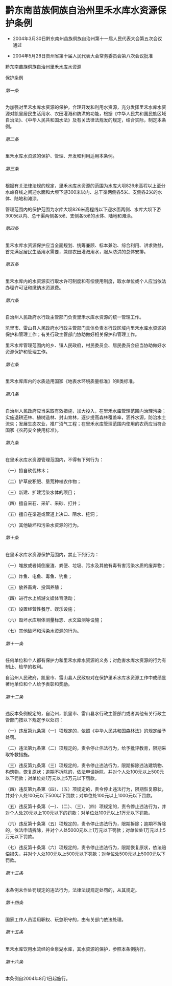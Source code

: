 # 黔东南苗族侗族自治州里禾水库水资源保护条例

- 2004年3月30日黔东南州苗族侗族自治州第十一届人民代表大会第五次会议通过

- 2004年5月28日贵州省第十届人民代表大会常务委员会第八次会议批准

<!-- INFO END -->

黔东南苗族侗族自治州里禾水库水资源

保护条例

###### 第一条

为加强对里禾水库水资源的保护，合理开发和利用水资源，充分发挥里禾水库水资源对凯里居民生活用水、农田灌溉和防洪的功能，根据《中华人民共和国民族区域自治法》、《中华人民共和国水法》及有关法律法规发的规定，结合实际，制定本条例。

###### 第二条

里禾水库水资源的保护、管理、开发和利用适用本条例。

###### 第三条

根据有关法律法规的规定，里禾水库水资源的范围为水库大坝826米高程以上至分水岭脊线之间迎水面和大坝下游300米以内、总干渠两侧各5米、支侧各2米的水体、陆地和滩涂。

管理范围内的保护范围为水库大坝826米高程线以下迎水面两侧、水库大坝下游300米以内、总干渠两侧各5米、支侧各5米的水体、陆地和滩涂。

###### 第四条

里禾水库水资源保护应当全面规划、统筹兼顾、标本兼治、综合利用、讲求效益，首先满足居民生活用水需要，兼顾农田灌溉用水，服从防洪的总体安排。

###### 第五条

里禾水库内的水资源实行取水许可制度和有偿使用制度，取水单位或个人应当依法办理许可证和缴纳水资源费。

###### 第六条

自治州人民政府水行政主管部门负责里禾水库水资源的统一管理工作。

凯里市、雷山县人民政府水行政主管部门具体负责本行政区域内里禾水库水资源的保护和管理工作；有关行政主管部门协助做好相关保护和管理工作。

里禾水库管理范围内的乡、镇人民政府，村民委员会、居民委员会应当协助做好水资源保护和管理工作。

###### 第七条

里禾水库库内的水质适用国家《地表水环境质量标准》的Ⅱ类标准。

###### 第八条

自治州人民政府应当采取有效措施，加大投入，在里禾水库管理范围内治理污染；实施退耕还林、植树造林、封山育林，逐步提高森林覆盖率，涵养水源，防治水土流失；发展生态农业，推广沼气工程；在里禾水库管理范围内使用的农药应当符合国家《农药安全使用标准》。

###### 第九条

在里禾水库水资源管理范围内，不得有下列行为：

（一）擅自砍伐林木；

（二）铲草皮积肥、垦荒种植农作物；

（三）新建、扩建污染水体的项目；

（四）擅自采石、采矿、采砂、打井；

（五）擅自在渠道或管道上决口、阻水、挖洞；

（六）其他破坏和污染水资源的行为。

###### 第十条

在里禾水库水资源保护范围内，禁止下列行为：

（一）堆放或者倾倒废渣、粪便、垃圾、污水及其他有毒有害污染水质的废弃物；

（二）炸鱼、电鱼、毒鱼、钓鱼；

（三）放养畜禽、投饵养殖；

（四）进行水上旅游文娱体育活动；

（五）设置经营性餐厅、娱乐设施；

（六）毁坏水库坝体测量标志、水文监测等设施；

（七）其他破坏和污染水资源的行为。

###### 第十一条

任何单位和个人都有保护力和里禾水库水资源的义务；对危害水库水资源的行为有制止、检举的权利。

自治州人民政府，凯里市、雷山县人民政府对在保护里禾水库水资源工作中成绩显著地单位和个人给予表彰和奖励。

###### 第十二条

违反本条例规定的，自治州，凯里市、雷山县水行政主管部门或者其他有关行政主管部门按以下规定予以处罚：

（一）违反第九条第（一）项规定的，依照《中华人民共和国森林法》的规定给予处罚。

（二）违法第九条第（二）项规定的，责令停止伟法行为，给予批评教育，限期采取补救措施。

（三）违反第九条第（三）项规定的，责令停止违法行为，限期拆除违法建筑物、构筑物，恢复原状；逾期不拆除的，依法申请拆除，并对个人处100元以上500元以下罚款；对单位处1万元以上5万元以下罚款。

（四）违反第九条第（四）、（五）项规定的，责令停止违法行为，限期恢复原状，并对个人处100元以下500以下罚款；对单位处100元以上1000元以下罚款。

（五）违反第十条第（一）、（二）、（三）、（四）项规定的，责令停止违法行为，并对个人处20元以上100元以下的罚款；对单位处100元以上1万元以下罚款。

（六）违反第十条第（五）项规定的，责令停止违法行为，限期拆除；逾期不拆除的，依法申请拆除，并对个人处5000元以上1万元以下罚款；对单位处1万元以上5万元以下罚款。

（七）违反第十条第（六）项规定的，责令停止违法行为，限期恢复原状，依法赔偿损失，并对个人处100元以上500元以下罚款；对单位处500元以上5000元以下罚款。

###### 第十三条

本条例未作处罚规定的违法行为，法律法规规定处罚的，从其规定。

###### 第十四条

国家工作人员滥用职权、玩忽职守的，由有关部门依法处理。

###### 第十五条

里禾水库饮用水流经的金泉湖水库，其水资源的保护，参照本条例执行。

###### 第十六条

本条例自2004年8月1日起施行。
